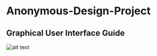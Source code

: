 # Anonymous-Design-Project

## Graphical User Interface Guide 

![alt text](https://github.com/B-Harakat/Anonymous-Design-Project/Gui_Snippet.png)
